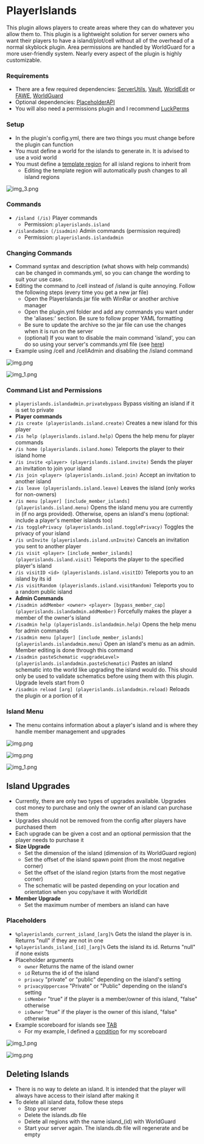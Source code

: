 # PlayerIslands

This plugin allows players to create areas where they can do whatever you allow them to. This plugin is a lightweight solution for server owners who want their players to have a island/plot/cell without all of the overhead of a normal skyblock plugin. Area permissions are handled by WorldGuard for a more user-friendly system. Nearly every aspect of the plugin is highly customizable.

### Requirements
- There are a few required dependencies: [ServerUtils](https://www.spigotmc.org/resources/serverutils.106515/), [Vault](https://www.spigotmc.org/resources/vault.34315/), [WorldEdit](https://dev.bukkit.org/projects/worldedit) or [FAWE](https://www.spigotmc.org/resources/fastasyncworldedit.13932/), [WorldGuard](https://dev.bukkit.org/projects/worldguard)
- Optional dependencies: [PlaceholderAPI](https://www.spigotmc.org/resources/placeholderapi.6245/)
- You will also need a permissions plugin and I recommend [LuckPerms](https://luckperms.net/)

### Setup
- In the plugin's config.yml, there are two things you must change before the plugin can function
- You must define a world for the islands to generate in. It is advised to use a void world
- You must define a [template region](https://worldguard.enginehub.org/en/latest/regions/priorities/#template-regions) for all island regions to inherit from
  - Editing the template region will automatically push changes to all island regions
  
![img_3.png](images/setup.png)

### Commands
- ```/island (/is)``` Player commands
  - Permission: ```playerislands.island```
- ```/islandadmin (/isadmin)``` Admin commands (permission required)
  - Permission: ```playerislands.islandadmin```

### Changing Commands
- Command syntax and description (what shows with help commands) can be changed in commands.yml, so you can change the wording to suit your use case.
- Editing the command to /cell instead of /island is quite annoying. Follow the following steps (every time you get a new jar file)
  - Open the PlayerIslands.jar file with WinRar or another archive manager
  - Open the plugin.yml folder and add any commands you want under the 'aliases:' section. Be sure to follow proper YAML formatting
  - Be sure to update the archive so the jar file can use the changes when it is run on the server
  - (optional) If you want to disable the main command 'island', you can do so using your server's commands.yml file (see [here](https://bukkit.fandom.com/wiki/Commands.yml))
- Example using /cell and /cellAdmin and disabling the /island command

![img.png](images/plugin_yml.png) 

![img_1.png](images/commands_yml.png)

### Command List and Permissions
- ```playerislands.islandadmin.privatebypass``` Bypass visiting an island if it is set to private
- **Player commands**
- ```/is create (playerislands.island.create)``` Creates a new island for this player
- ```/is help (playerislands.island.help)``` Opens the help menu for player commands
- ```/is home (playerislands.island.home)``` Teleports the player to their island home
- ```/is invite <player> (playerislands.island.invite)``` Sends the player an invitation to join your island
- ```/is join <player> (playerislands.island.join)``` Accept an invitation to another island
- ```/is leave (playerislands.island.leave)``` Leaves the island (only works for non-owners)
- ```/is menu [player] [include_member_islands] (playerislands.island.menu)``` Opens the island menu you are currently in (if no args provided). Otherwise, opens an island's menu (optional: include a player's member islands too)
- ```/is togglePrivacy (playerislands.island.togglePrivacy)``` Toggles the privacy of your island
- ```/is unInvite (playerislands.island.unInvite)``` Cancels an invitation you sent to another player
- ```/is visit <player> [include_member_islands] (playerislands.island.visit)``` Teleports the player to the specified player's island
- ```/is visitID <id> (playerislands.island.visitID)``` Teleports you to an island by its id
- ```/is visitRandom (playerislands.island.visitRandom)``` Teleports you to a random public island
- **Admin Commands**
- ```/isadmin addMember <owner> <player> [bypass_member_cap] (playerislands.islandadmin.addMember)``` Forcefully makes the player a member of the owner's island
- ```/isadmin help (playerislands.islandadmin.help)``` Opens the help menu for admin commands
- ```/isadmin menu [player] [include_member_islands] (playerislands.islandadmin.menu)``` Open an island's menu as an admin. Member editing is done through this command
- ```/isadmin pasteSchematic <upgradeLevel> (playerislands.islandadmin.pasteSchematic)``` Pastes an island schematic into the world like upgrading the island would do. This should only be used to validate schematics before using them with this plugin. Upgrade levels start from 0
- ```/isadmin reload [arg] (playerislands.islandadmin.reload)``` Reloads the plugin or a portion of it

### Island Menu
- The menu contains information about a player's island and is where they handle member management and upgrades

![img.png](images/island_menu.png)

![img.png](images/member_list.png)

![img_1.png](images/upgrades.png)

## Island Upgrades
- Currently, there are only two types of upgrades available. Upgrades cost money to purchase and only the owner of an island can purchase them
- Upgrades should not be removed from the config after players have purchased them
- Each upgrade can be given a cost and an optional permission that the player needs to purchase it
- **Size Upgrade**
  - Set the dimension of the island (dimension of its WorldGuard region)
  - Set the offset of the island spawn point (from the most negative corner)
  - Set the offset of the island region (starts from the most negative corner)
  - The schematic will be pasted depending on your location and orientation when you copy/save it with WorldEdit
- **Member Upgrade**
  - Set the maximum number of members an island can have

### Placeholders
- ```%playerislands_current_island_[arg]%``` Gets the island the player is in. Returns "null" if they are not in one
- ```%playerislands_island_[id]_[arg]%``` Gets the island its id. Returns "null" if none exists
- Placeholder arguments
  - ```owner``` Returns the name of the island owner
  - ```id``` Returns the id of the island
  - ```privacy``` "private" or "public" depending on the island's setting
  - ```privacyUppercase``` "Private" or "Public" depending on the island's setting
  - ```isMember``` "true" if the player is a member/owner of this island, "false" otherwise
  - ```isOwner``` "true" if the player is the owner of this island, "false" otherwise
- Example scoreboard for islands see [TAB](https://github.com/NEZNAMY/TAB/wiki/Feature-guide:-Scoreboard)
  - For my example, I defined a [condition](https://github.com/NEZNAMY/TAB/wiki/Feature-guide:-Conditional-placeholders#condition-types) for my scoreboard
  
![img_1.png](images/scoreboard_example.png)

![img.png](images/condition_example.png)
## Deleting Islands
- There is no way to delete an island. It is intended that the player will always have access to their island after making it
- To delete all island data, follow these steps
  - Stop your server
  - Delete the islands.db file
  - Delete all regions with the name island_(id) with WorldGuard
  - Start your server again. The islands.db file will regenerate and be empty